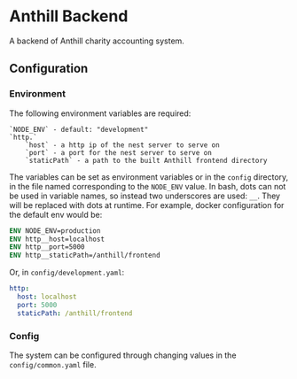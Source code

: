 # Anthill Backend

A backend of Anthill charity accounting system.

## Configuration

### Environment

The following environment variables are required:

```
`NODE_ENV` - default: "development"
`http.`
    `host` - a http ip of the nest server to serve on
    `port` - a port for the nest server to serve on
    `staticPath` - a path to the built Anthill frontend directory
```

The variables can be set as environment variables or in the `config` directory, in the file
named corresponding to the `NODE_ENV` value.
In bash, dots can not be used in variable names, so instead two underscores are used: `__`.
They will be replaced with dots at runtime.
For example, docker configuration for the default env would be:

```dockerfile
ENV NODE_ENV=production
ENV http__host=localhost
ENV http__port=5000
ENV http__staticPath=/anthill/frontend
```

Or, in `config/development.yaml`:

```yaml
http:
  host: localhost
  port: 5000
  staticPath: /anthill/frontend
```

### Config

The system can be configured through changing values in the `config/common.yaml` file.

